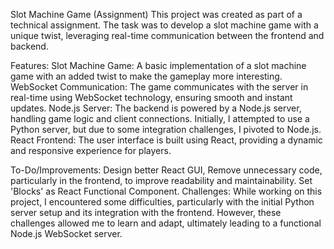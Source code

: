 Slot Machine Game (Assignment)
This project was created as part of a technical assignment. The task was to develop a slot machine game with a unique twist, leveraging real-time communication between the frontend and backend.

Features:
Slot Machine Game: A basic implementation of a slot machine game with an added twist to make the gameplay more interesting.
WebSocket Communication: The game communicates with the server in real-time using WebSocket technology, ensuring smooth and instant updates.
Node.js Server:
 The backend is powered by a Node.js server, handling game logic and client connections. Initially, I attempted to use a Python server, but due to some integration challenges, I pivoted to Node.js.
React Frontend:
 The user interface is built using React, providing a dynamic and responsive experience for players.

To-Do/Improvements:
Design better React GUI,
Remove unnecessary code, particularly in the frontend, to improve readability and maintainability.
Set 'Blocks' as React Functional Component.
Challenges:
While working on this project, I encountered some difficulties, particularly with the initial Python server setup and its integration with the frontend. However, these challenges allowed me to learn and adapt, ultimately leading to a functional Node.js WebSocket server.
